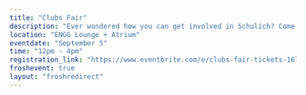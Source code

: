 ```yaml
---
title: "Clubs Fair"
description: "Ever wondered how you can get involved in Schulich? Come down to the Clubs Fair in the Engg Lounge to meet all the ENGG teams and clubs. There is always something for someone!"
location: "ENGG Lounge + Atrium"
eventdate: "September 5"
time: "12pm - 4pm"
registration_link: "https://www.eventbrite.com/e/clubs-fair-tickets-167248961145"
froshevent: true
layout: "froshredirect"
---
```

